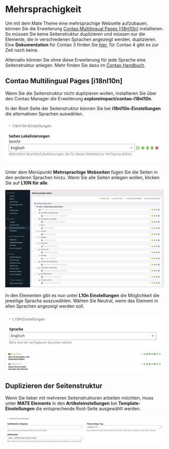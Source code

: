 
# Mehrsprachigkeit

Um mit dem Mate Theme eine mehrsprachige Webseite aufzubauen, können Sie die Erweiterung [Contao Multilingual Pages [i18nl10n]](https://github.com/exploreimpact/contao-i18nl10n) installieren. So müssen Sie keine Seitenstruktur duplizieren und müssen nur die Elemente, die in verschiedenen Sprachen angezeigt werden, duplizieren. Eine **Dokumentation** für Contao 3 finden Sie [hier](https://github.com/exploreimpact/contao-i18nl10n/wiki), für Contao 4 gibt es zur Zeit noch keine.

Alternativ können Sie ohne diese Erweiterung für jede Sprache eine Seitenstruktur anlegen. Mehr finden Sie dazu im [Contao Handbuch](http://www.contao-handbuch.de/mehrsprachige-webseiten.html).

## Contao Multilingual Pages [i18nl10n]

Wenn Sie die Seitenstruktur nicht duplizieren wollen, installieren Sie über den Contao Manager die Erweiterung **exploreimpact/contao-i18nl10n**.

In der Root-Seite der Seitenstruktur können Sie bei **i18nl10n-Einstellungen** die alternativen Sprachen auswählen.

<img src="_images/mate-theme/mehrsprachigkeit/i18nl10n_seitenstruktur_einstellungen.png">

Unter dem Menüpunkt **Mehrsprachige Webseiten** fügen Sie die Seiten in den anderen Sprachen hinzu. Wenn Sie alle Seiten anlegen wollen, klicken Sie auf **L10N für alle**.

<img src="_images/mate-theme/mehrsprachigkeit/i18nl10n_mehrsprachige_seiten.png">

In den Elementen gibt es nun unter **L10n Einstellungen** die Möglichkeit die jeweilige Sprache auszuwählen. Wählen Sie Neutral, wenn das Element in allen Sprachen angezeigt werden soll.

<img src="_images/mate-theme/mehrsprachigkeit/i18nl10n_elemente_einstellungen.png">

<img src="_images/mate-theme/mehrsprachigkeit/i18nl10n_elemente.png">

## Duplizieren der Seitenstruktur

Wenn Sie lieber mit mehreren Seitenstrukturen arbeiten möchten, muss unter **MATE Elements** in den **Artikeleinstellungen** bei **Template-Einstellungen** die entsprechende Root-Seite ausgewählt werden.

<img src="_images/mate-theme/mehrsprachigkeit/mate_elements_seitenname.png">